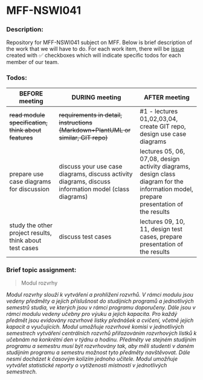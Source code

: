 # MFF-NSWI041

### Description:

Repository for MFF-NSWI041 subject on MFF.
Below is brief description of the work that we will have to do. For each work item, there will be [issue](https://github.com/schafric/MFF-NSWI041/issues) created with ✅ checkboxes which will indicate specific todos for each member of our team.

### Todos:

| BEFORE meeting                                          | DURING meeting                                                                                        | AFTER meeting                                                                                                                         |
|---------------------------------------------------------|-------------------------------------------------------------------------------------------------------|---------------------------------------------------------------------------------------------------------------------------------------|
| ~~read module specification, think about features~~         | ~~requirements in detail, instructions (Markdown+PlantUML or similar, GIT repo)~~                         |  #1 - lectures 01,02,03,04, create GIT repo, design use case diagrams                                                                       |
| prepare use case diagrams for discussion                | discuss your use case diagrams, discuss activity diagrams, discuss information model (class diagrams) | lectures 05, 06, 07,08, design activity diagrams, design class diagram for the information model, prepare presentation of the results |
| study the other project results, think about test cases | discuss test cases                                                                                    | lectures 09, 10, 11, design test cases, prepare presentation of the results                                                           |


### Brief topic assignment:
> Modul rozvrhy

*Modul rozvrhy slouží k vytváření a prohlížení rozvrhů. V rámci modulu jsou vedeny předměty a jejich příslušnost do studijních programů a jednotlivých semestrů studia, ve kterých jsou v rámci programu doporučeny. Dále jsou v rámci modulu vedeny učebny pro výuku a jejich kapacita. Pro každý předmět jsou evidovány rozvrhové lístky přednášek a cvičení, včetně jejich kapacit a vyučujících. Modul umožňuje rozvrhové komisi v jednotlivých semestrech vytváření centrálních rozvrhů přiřazováním rozvrhových lístků k učebnám na konkrétní den v týdnu a hodinu. Předměty ve stejném studijním programu a semestru musí být rozvrhovány tak, aby měli studenti v daném studijním programu a semestru možnost tyto předměty navštěvovat. Dále nesmí docházet k časovým kolizím jednoho učitele. Modul umožňuje vytvářet statistické reporty o vytíženosti místností v jednotlivých semestrech.*